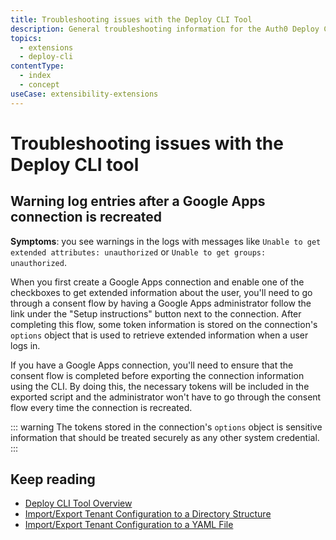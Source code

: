 ```yaml
---
title: Troubleshooting issues with the Deploy CLI Tool
description: General troubleshooting information for the Auth0 Deploy Command Line Interface (CLI) tool.
topics:
  - extensions
  - deploy-cli
contentType:
  - index
  - concept
useCase: extensibility-extensions
---
```

# Troubleshooting issues with the Deploy CLI tool

## Warning log entries after a Google Apps connection is recreated

**Symptoms**: you see warnings in the logs with messages like `Unable to get extended attributes: unauthorized` or `Unable to get groups: unauthorized`.

When you first create a Google Apps connection and enable one of the checkboxes to get extended information about the user, you'll need to go through a consent flow by having a Google Apps administrator follow the link under the "Setup instructions" button next to the connection. After completing this flow, some token information is stored on the connection's `options` object that is used to retrieve extended information when a user logs in.

If you have a Google Apps connection, you'll need to ensure that the consent flow is completed before exporting the connection information using the CLI. By doing this, the necessary tokens will be included in the exported script and the administrator won't have to go through the consent flow every time the connection is recreated.

::: warning
The tokens stored in the connection's `options` object is sensitive information that should be treated securely as any other system credential.
:::

## Keep reading

* [Deploy CLI Tool Overview](/extensions/deploy-cli)
* [Import/Export Tenant Configuration to a Directory Structure](/extensions/deploy-cli/guides/import-export-directory-structure)
* [Import/Export Tenant Configuration to a YAML File](/extensions/deploy-cli/guides/import-export-yaml-file)
